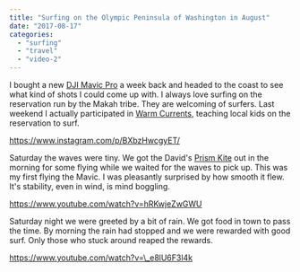 ```yaml
---
title: "Surfing on the Olympic Peninsula of Washington in August"
date: "2017-08-17"
categories: 
  - "surfing"
  - "travel"
  - "video-2"
---
```


I bought a new [DJI Mavic Pro](https://www.dji.com/mavic) a week back and headed to the coast to see what kind of shots I could come up with. I always love surfing on the reservation run by the Makah tribe. They are welcoming of surfers. Last weekend I actually participated in [Warm Currents](http://www.warmcurrent.org), teaching local kids on the reservation to surf.

https://www.instagram.com/p/BXbzHwcgyET/

Saturday the waves were tiny. We got the David's [Prism Kite](https://prismkites.com) out in the morning for some flying while we waited for the waves to pick up. This was my first flying the Mavic. I was pleasantly surprised by how smooth it flew. It's stability, even in wind, is mind boggling.

https://www.youtube.com/watch?v=hRKwjeZwGWU

Saturday night we were greeted by a bit of rain. We got food in town to pass the time. By morning the rain had stopped and we were rewarded with good surf. Only those who stuck around reaped the rewards.

https://www.youtube.com/watch?v=\_e8lU6F3l4k
